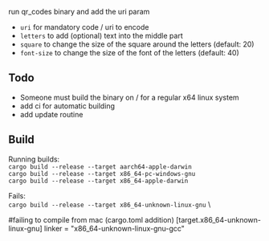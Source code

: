 run qr_codes binary and add the uri param

- `uri` for mandatory code / uri to encode
- `letters` to add (optional) text into the middle part
- `square` to change the size of the square around the letters (default: 20)
- `font-size` to change the size of the font of the letters (default: 40)


## Todo
- Someone must build the binary on / for a regular x64 linux system
- add ci for automatic building
- add update routine


## Build
Running builds: \
`cargo build --release --target aarch64-apple-darwin` \
`cargo build --release --target x86_64-pc-windows-gnu` \
`cargo build --release --target x86_64-apple-darwin`

Fails: \
`cargo build --release --target x86_64-unknown-linux-gnu` \


#failing to compile from mac (cargo.toml addition)
[target.x86_64-unknown-linux-gnu]
linker = "x86_64-unknown-linux-gnu-gcc"